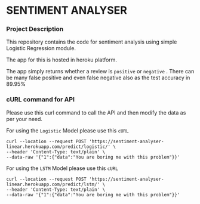 # SENTIMENT ANALYSER



### Project Description

This repository contains the code for sentiment analysis using simple Logistic Regression module.

The app for this is hosted in heroku platform. 

The app simply returns whether a review is `positive` or `negative` . There can be many false positive and even false negative also as the test accuracy in 89.95% 

### cURL command for API

Please use this curl command to call the API and then modify the data as per your need.

For using the `Logistic` Model please use this `cURL`

```
curl --location --request POST 'https://sentiment-analyser-linear.herokuapp.com/predict/logistic/' \
--header 'Content-Type: text/plain' \
--data-raw '{"1":{"data":"You are boring me with this problem"}}'
```



For using the `LSTM` Model please use this `cURL`

```
curl --location --request POST 'https://sentiment-analyser-linear.herokuapp.com/predict/lstm/' \
--header 'Content-Type: text/plain' \
--data-raw '{"1":{"data":"You are boring me with this problem"}}'
```

